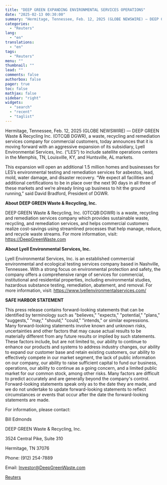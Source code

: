```yaml
---
title: "DEEP GREEN EXPANDING ENVIRONMENTAL SERVICES OPERATIONS"
date: "2025-02-13 00:30:00"
summary: "Hermitage, Tennessee, Feb. 12, 2025 (GLOBE NEWSWIRE) — DEEP GREEN Waste &amp; Recycling Inc. (OTCQB DGWR), a waste, recycling and remediation services company for commercial customers, today announces that it is moving forward with an aggressive expansion of its subsidiary, Lyell Environmental Services, Inc. (“LES”) to include satellite operations centers..."
categories:
  - "Reuters"
lang:
  - "en"
translations:
  - "en"
tags:
  - "Reuters"
menu: ""
thumbnail: ""
lead: ""
comments: false
authorbox: false
pager: true
toc: false
mathjax: false
sidebar: "right"
widgets:
  - "search"
  - "recent"
  - "taglist"
---
```


Hermitage, Tennessee, Feb. 12, 2025 (GLOBE NEWSWIRE) — DEEP GREEN Waste & Recycling Inc. (OTCQB DGWR), a waste, recycling and remediation services company for commercial customers, today announces that it is moving forward with an aggressive expansion of its subsidiary, Lyell Environmental Services, Inc. (“LES”) to include satellite operations centers in the Memphis, TN, Louisville, KY, and Huntsville, AL markets.

This expansion will open an additional 1.5 million homes and businesses for LES’s environmental testing and remediation services for asbestos, lead, mold, water damage, and disaster recovery. “We expect all facilities and additional certifications to be in place over the next 90 days in all three of these markets and we’re already lining up business to hit the ground running,” said David Bradford, President of DGWR.

**About DEEP GREEN Waste & Recycling, Inc.**

DEEP GREEN Waste & Recycling, Inc. (OTCQB:DGWR) is a waste, recycling and remediation services company which provides sustainable waste, recycling, and remediation services, and helps commercial customers realize cost-savings using streamlined processes that help manage, reduce, and recycle waste streams. For more information, visit: https://DeepGreenWaste.com

**About Lyell Environmental Services, Inc.**

Lyell Environmental Services, Inc. is an established commercial environmental and ecological testing services company based in Nashville, Tennessee. With a strong focus on environmental protection and safety, the company offers a comprehensive range of services for commercial, institutional and residential properties, including environmental studies, hazardous substance testing, remediation, abatement, and removal. For more information, visit: https://www.lyellenvironmentalservices.com/

**SAFE HARBOR STATEMENT**

This press release contains forward-looking statements that can be identified by terminology such as "believes," "expects," "potential," "plans," "suggests," "may," "should," "could," "intends," or similar expressions. Many forward-looking statements involve known and unknown risks, uncertainties and other factors that may cause actual results to be materially different from any future results or implied by such statements. These factors include, but are not limited to, our ability to continue to enhance our products and systems to address industry changes, our ability to expand our customer base and retain existing customers, our ability to effectively compete in our market segment, the lack of public information on our company, our ability to raise sufficient capital to fund our business, operations, our ability to continue as a going concern, and a limited public market for our common stock, among other risks. Many factors are difficult to predict accurately and are generally beyond the company's control. Forward-looking statements speak only as to the date they are made, and we do not undertake to update forward-looking statements to reflect circumstances or events that occur after the date the forward-looking statements are made.

For information, please contact:

Bill Edmonds

DEEP GREEN Waste & Recycling, Inc.

3524 Central Pike, Suite 310

Hermitage, TN 37076

Phone: (912) 254-7889

Email: Investor@DeepGreenWaste.com

[Reuters](https://www.tradingview.com/news/reuters.com,2025-02-12:newsml_GNX8ZpXsq:0-deep-green-expanding-environmental-services-operations/)
